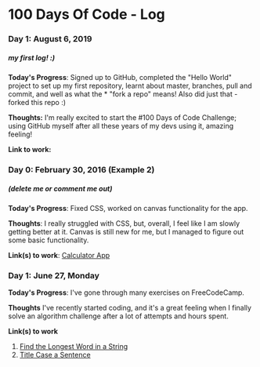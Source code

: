 # 100 Days Of Code - Log

### Day 1: August 6, 2019 
##### my first log! :)

**Today's Progress**: Signed up to GitHub, completed the "Hello World" project to set up my first repository, learnt about master, branches, pull and commit, and well as what the * "fork a repo" means! Also did just that - forked this repo :)

**Thoughts:** I'm really excited to start the #100 Days of Code Challenge; using GitHub myself after all these years of my devs using it, amazing feeling!

**Link to work:**

### Day 0: February 30, 2016 (Example 2)
##### (delete me or comment me out)

**Today's Progress**: Fixed CSS, worked on canvas functionality for the app.

**Thoughts**: I really struggled with CSS, but, overall, I feel like I am slowly getting better at it. Canvas is still new for me, but I managed to figure out some basic functionality.

**Link(s) to work**: [Calculator App](http://www.example.com)


### Day 1: June 27, Monday

**Today's Progress**: I've gone through many exercises on FreeCodeCamp.

**Thoughts** I've recently started coding, and it's a great feeling when I finally solve an algorithm challenge after a lot of attempts and hours spent.

**Link(s) to work**
1. [Find the Longest Word in a String](https://www.freecodecamp.com/challenges/find-the-longest-word-in-a-string)
2. [Title Case a Sentence](https://www.freecodecamp.com/challenges/title-case-a-sentence)
